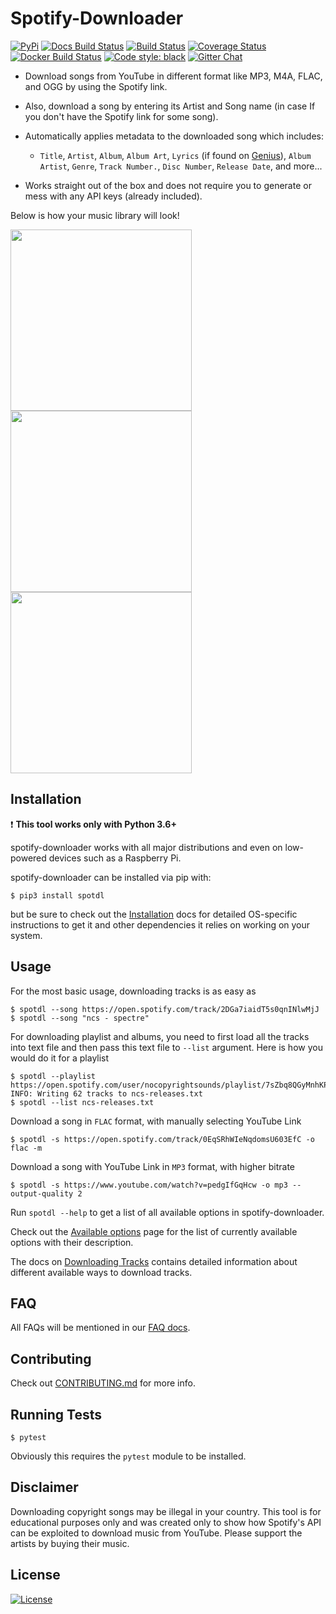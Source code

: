 # Spotify-Downloader

[![PyPi](https://img.shields.io/pypi/v/spotdl.svg)](https://pypi.org/project/spotdl)
[![Docs Build Status](https://readthedocs.org/projects/spotdl/badge/?version=latest)](https://spotdl.readthedocs.io/en/latest/home.html)
[![Build Status](https://travis-ci.org/ritiek/spotify-downloader.svg?branch=master)](https://travis-ci.org/ritiek/spotify-downloader)
[![Coverage Status](https://codecov.io/gh/ritiek/spotify-downloader/branch/master/graph/badge.svg)](https://codecov.io/gh/ritiek/spotify-downloader)
[![Docker Build Status](https://img.shields.io/docker/build/ritiek/spotify-downloader.svg)](https://hub.docker.com/r/ritiek/spotify-downloader)
[![Code style: black](https://img.shields.io/badge/code%20style-black-000000.svg)](https://github.com/ambv/black)
[![Gitter Chat](https://badges.gitter.im/ritiek/spotify-downloader/Lobby.svg)](https://gitter.im/spotify-downloader/Lobby?utm_source=badge&utm_medium=badge&utm_campaign=pr-badge&utm_content=badge)

- Download songs from YouTube in different format like MP3, M4A, FLAC, and OGG by using the Spotify link.
- Also, download a song by entering its Artist and Song name (in case If you don't have the Spotify link for some song).
- Automatically applies metadata to the downloaded song which includes:

  - `Title`, `Artist`, `Album`, `Album Art`, `Lyrics` (if found on [Genius](https://genius.com/)), `Album Artist`, `Genre`, `Track Number.`, `Disc Number`, `Release Date`, and more...

- Works straight out of the box and does not require you to generate or mess with any API keys (already included).

Below is how your music library will look!

<img src="http://i.imgur.com/Gpch7JI.png" width="290"><img src="http://i.imgur.com/5vhk3HY.png" width="290"><img src="http://i.imgur.com/RDTCCST.png" width="290">

## Installation

❗️ **This tool works only with Python 3.6+**

spotify-downloader works with all major distributions and even on low-powered devices such as a Raspberry Pi.

spotify-downloader can be installed via pip with:
```console
$ pip3 install spotdl
```

but be sure to check out the [Installation](https://spotdl.readthedocs.io/en/latest/installation.html) docs
for detailed OS-specific instructions to get it and other dependencies it relies on working on your system.

## Usage

For the most basic usage, downloading tracks is as easy as

```console
$ spotdl --song https://open.spotify.com/track/2DGa7iaidT5s0qnINlwMjJ
$ spotdl --song "ncs - spectre"
```

For downloading playlist and albums, you need to first load all the tracks into text file and then pass
this text file to `--list` argument. Here is how you would do it for a playlist

```console
$ spotdl --playlist https://open.spotify.com/user/nocopyrightsounds/playlist/7sZbq8QGyMnhKPcLJvCUFD
INFO: Writing 62 tracks to ncs-releases.txt
$ spotdl --list ncs-releases.txt
```

Download a song in `FLAC` format, with manually selecting YouTube Link

```console
$ spotdl -s https://open.spotify.com/track/0EqSRhWIeNqdomsU603EfC -o flac -m
```

Download a song with YouTube Link in `MP3` format, with higher bitrate

```console
$ spotdl -s https://www.youtube.com/watch?v=pedgIfGqHcw -o mp3 --output-quality 2
```

Run `spotdl --help` to get a list of all available options in spotify-downloader.

Check out the [Available options](https://spotdl.readthedocs.io/en/latest/available-options.html)
page for the list of currently available options with their description.

The docs on [Downloading Tracks](https://spotdl.readthedocs.io/en/latest/download-tracks.html)
contains detailed information about different available ways to download tracks.

## FAQ

All FAQs will be mentioned in our [FAQ docs](https://spotdl.readthedocs.io/en/latest/faq.html).

## Contributing

Check out [CONTRIBUTING.md](CONTRIBUTING.md) for more info.

## Running Tests

```console
$ pytest
```

Obviously this requires the `pytest` module to be installed.

## Disclaimer

Downloading copyright songs may be illegal in your country.
This tool is for educational purposes only and was created only to show
how Spotify's API can be exploited to download music from YouTube.
Please support the artists by buying their music.

## License

[![License](https://img.shields.io/github/license/ritiek/spotify-downloader.svg)](https://github.com/ritiek/spotify-downloader/blob/master/LICENSE)
